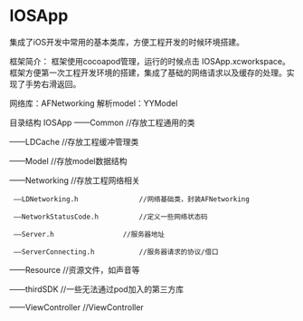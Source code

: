 # IOSApp
集成了iOS开发中常用的基本类库，方便工程开发的时候环境搭建。

框架简介：
框架使用cocoapod管理，运行的时候点击 IOSApp.xcworkspace。
框架方便第一次工程开发环境的搭建，集成了基础的网络请求以及缓存的处理。实现了手势右滑返回。

网络库：AFNetworking
解析model：YYModel

目录结构
IOSApp
  ——Common				//存放工程通用的类

  ——LDCache				//存放工程缓冲管理类
	
  ——Model				//存放model数据结构	
	
  ——Networking				//存放工程网络相关
	
     ——LDNetworking.h				//网络基础类，封装AFNetworking
		 
     ——NetworkStatusCode.h			//定义一些网络状态码
		 
     ——Server.h					//服务器地址
		 
     ——ServerConnecting.h			//服务器请求的协议/借口	
		 
  ——Resource				//资源文件，如声音等
		
  ——thirdSDK				//一些无法通过pod加入的第三方库
	
  ——ViewController			//ViewController
	


